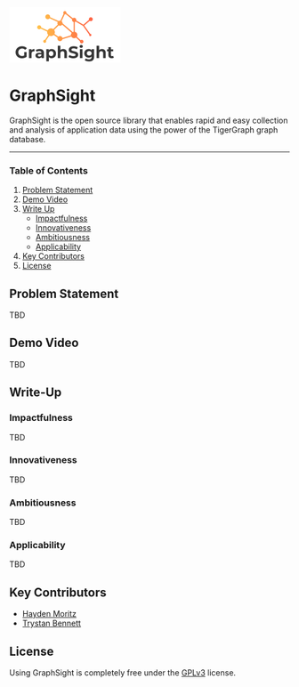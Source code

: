 ![GraphSight Logo](./GraphSight.Core/public/graph-sight-slim-logo.png)

# GraphSight

GraphSight is the open source library that enables rapid and easy collection and analysis of application data using the power of the TigerGraph graph database.

---

### Table of Contents

1. [Problem Statement](#problem-statement)
2. [Demo Video](#demo-video)
3. [Write Up](#write-up)
    - [Impactfulness](#impactfulness)
    - [Innovativeness](#innovativeness)
    - [Ambitiousness](#ambitiousness)
    - [Applicability](#applicability)
5. [Key Contributors](#key-contributors)
6. [License](#license)

## Problem Statement

TBD

## Demo Video

TBD

## Write-Up

### Impactfulness

TBD

### Innovativeness

TBD

### Ambitiousness

TBD

### Applicability

TBD

## Key Contributors

- [Hayden Moritz](https://github.com/MoritzHayden)
- [Trystan Bennett](https://github.com/tbenne10)

## License

Using GraphSight is completely free under the [GPLv3](https://www.gnu.org/licenses/quick-guide-gplv3.html) license.

